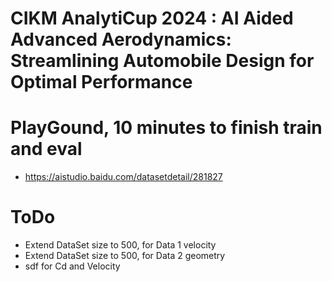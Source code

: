 # CIKM AnalytiCup 2024 : AI Aided Advanced Aerodynamics: Streamlining Automobile Design for Optimal Performance 

# PlayGound, 10 minutes to finish train and eval
- https://aistudio.baidu.com/datasetdetail/281827

# ToDo
- Extend DataSet size to 500, for Data 1 velocity
- Extend DataSet size to 500, for Data 2 geometry
- sdf for Cd and Velocity
